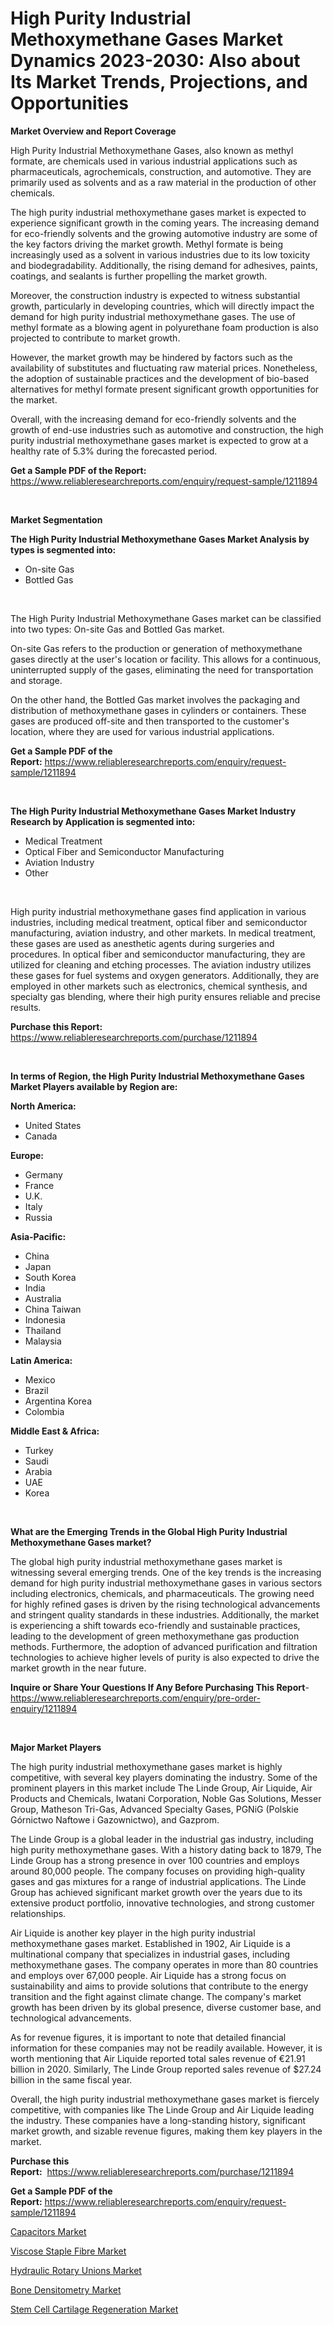 <p><h1>High Purity Industrial Methoxymethane Gases Market Dynamics 2023-2030: Also about Its Market Trends, Projections, and Opportunities</h1></p><p><strong>Market Overview and Report Coverage</strong></p>
<p><p>High Purity Industrial Methoxymethane Gases, also known as methyl formate, are chemicals used in various industrial applications such as pharmaceuticals, agrochemicals, construction, and automotive. They are primarily used as solvents and as a raw material in the production of other chemicals.</p><p>The high purity industrial methoxymethane gases market is expected to experience significant growth in the coming years. The increasing demand for eco-friendly solvents and the growing automotive industry are some of the key factors driving the market growth. Methyl formate is being increasingly used as a solvent in various industries due to its low toxicity and biodegradability. Additionally, the rising demand for adhesives, paints, coatings, and sealants is further propelling the market growth.</p><p>Moreover, the construction industry is expected to witness substantial growth, particularly in developing countries, which will directly impact the demand for high purity industrial methoxymethane gases. The use of methyl formate as a blowing agent in polyurethane foam production is also projected to contribute to market growth.</p><p>However, the market growth may be hindered by factors such as the availability of substitutes and fluctuating raw material prices. Nonetheless, the adoption of sustainable practices and the development of bio-based alternatives for methyl formate present significant growth opportunities for the market.</p><p>Overall, with the increasing demand for eco-friendly solvents and the growth of end-use industries such as automotive and construction, the high purity industrial methoxymethane gases market is expected to grow at a healthy rate of 5.3% during the forecasted period.</p></p>
<p><strong>Get a Sample PDF of the Report:</strong> <a href="https://www.reliableresearchreports.com/enquiry/request-sample/1211894">https://www.reliableresearchreports.com/enquiry/request-sample/1211894</a></p>
<p>&nbsp;</p>
<p><strong>Market Segmentation</strong></p>
<p><strong>The High Purity Industrial Methoxymethane Gases Market Analysis by types is segmented into:</strong></p>
<p><ul><li>On-site Gas</li><li>Bottled Gas</li></ul></p>
<p>&nbsp;</p>
<p><p>The High Purity Industrial Methoxymethane Gases market can be classified into two types: On-site Gas and Bottled Gas market. </p><p>On-site Gas refers to the production or generation of methoxymethane gases directly at the user's location or facility. This allows for a continuous, uninterrupted supply of the gases, eliminating the need for transportation and storage.</p><p>On the other hand, the Bottled Gas market involves the packaging and distribution of methoxymethane gases in cylinders or containers. These gases are produced off-site and then transported to the customer's location, where they are used for various industrial applications.</p></p>
<p><strong>Get a Sample PDF of the Report:</strong>&nbsp;<a href="https://www.reliableresearchreports.com/enquiry/request-sample/1211894">https://www.reliableresearchreports.com/enquiry/request-sample/1211894</a></p>
<p>&nbsp;</p>
<p><strong>The High Purity Industrial Methoxymethane Gases Market Industry Research by Application is segmented into:</strong></p>
<p><ul><li>Medical Treatment</li><li>Optical Fiber and Semiconductor Manufacturing</li><li>Aviation Industry</li><li>Other</li></ul></p>
<p>&nbsp;</p>
<p><p>High purity industrial methoxymethane gases find application in various industries, including medical treatment, optical fiber and semiconductor manufacturing, aviation industry, and other markets. In medical treatment, these gases are used as anesthetic agents during surgeries and procedures. In optical fiber and semiconductor manufacturing, they are utilized for cleaning and etching processes. The aviation industry utilizes these gases for fuel systems and oxygen generators. Additionally, they are employed in other markets such as electronics, chemical synthesis, and specialty gas blending, where their high purity ensures reliable and precise results.</p></p>
<p><strong>Purchase this Report:</strong>&nbsp; <a href="https://www.reliableresearchreports.com/purchase/1211894">https://www.reliableresearchreports.com/purchase/1211894</a></p>
<p>&nbsp;</p>
<p><strong>In terms of Region, the High Purity Industrial Methoxymethane Gases Market Players available by Region are:</strong></p>
<p>
    <p> <strong> North America: </strong>
        <ul>
            <li>United States</li>
            <li>Canada</li>
        </ul>
        </p> 
    <p> <strong> Europe: </strong>
        <ul>
            <li>Germany</li>
            <li>France</li>
            <li>U.K.</li>
            <li>Italy</li>
            <li>Russia</li>
        </ul>
        </p> 
    <p> <strong> Asia-Pacific: </strong>
        <ul>
            <li>China</li>
            <li>Japan</li>
            <li>South Korea</li>
            <li>India</li>
            <li>Australia</li>
            <li>China Taiwan</li>
            <li>Indonesia</li>
            <li>Thailand</li>
            <li>Malaysia</li>
        </ul>
        </p> 
    <p> <strong> Latin America: </strong>
        <ul>
            <li>Mexico</li>
            <li>Brazil</li>
            <li>Argentina Korea</li>
            <li>Colombia</li>
        </ul>
        </p> 
    <p> <strong> Middle East & Africa: </strong>
        <ul>
            <li>Turkey</li>
            <li>Saudi</li>
            <li>Arabia</li>
            <li>UAE</li>
            <li>Korea</li>
        </ul>
    </p>
    </p>
<p>&nbsp;</p>
<p><strong>What are the Emerging Trends in the Global High Purity Industrial Methoxymethane Gases market?</strong></p>
<p><p>The global high purity industrial methoxymethane gases market is witnessing several emerging trends. One of the key trends is the increasing demand for high purity industrial methoxymethane gases in various sectors including electronics, chemicals, and pharmaceuticals. The growing need for highly refined gases is driven by the rising technological advancements and stringent quality standards in these industries. Additionally, the market is experiencing a shift towards eco-friendly and sustainable practices, leading to the development of green methoxymethane gas production methods. Furthermore, the adoption of advanced purification and filtration technologies to achieve higher levels of purity is also expected to drive the market growth in the near future.</p></p>
<p><strong>Inquire or Share Your Questions If Any Before Purchasing This Report</strong>- <a href="https://www.reliableresearchreports.com/enquiry/pre-order-enquiry/1211894">https://www.reliableresearchreports.com/enquiry/pre-order-enquiry/1211894</a></p>
<p>&nbsp;</p>
<p><strong>Major Market Players</strong></p>
<p><p>The high purity industrial methoxymethane gases market is highly competitive, with several key players dominating the industry. Some of the prominent players in this market include The Linde Group, Air Liquide, Air Products and Chemicals, Iwatani Corporation, Noble Gas Solutions, Messer Group, Matheson Tri-Gas, Advanced Specialty Gases, PGNiG (Polskie Górnictwo Naftowe i Gazownictwo), and Gazprom.</p><p>The Linde Group is a global leader in the industrial gas industry, including high purity methoxymethane gases. With a history dating back to 1879, The Linde Group has a strong presence in over 100 countries and employs around 80,000 people. The company focuses on providing high-quality gases and gas mixtures for a range of industrial applications. The Linde Group has achieved significant market growth over the years due to its extensive product portfolio, innovative technologies, and strong customer relationships.</p><p>Air Liquide is another key player in the high purity industrial methoxymethane gases market. Established in 1902, Air Liquide is a multinational company that specializes in industrial gases, including methoxymethane gases. The company operates in more than 80 countries and employs over 67,000 people. Air Liquide has a strong focus on sustainability and aims to provide solutions that contribute to the energy transition and the fight against climate change. The company's market growth has been driven by its global presence, diverse customer base, and technological advancements.</p><p>As for revenue figures, it is important to note that detailed financial information for these companies may not be readily available. However, it is worth mentioning that Air Liquide reported total sales revenue of €21.91 billion in 2020. Similarly, The Linde Group reported sales revenue of $27.24 billion in the same fiscal year.</p><p>Overall, the high purity industrial methoxymethane gases market is fiercely competitive, with companies like The Linde Group and Air Liquide leading the industry. These companies have a long-standing history, significant market growth, and sizable revenue figures, making them key players in the market.</p></p>
<p><strong>Purchase this Report:</strong>&nbsp;&nbsp;<a href="https://www.reliableresearchreports.com/purchase/1211894">https://www.reliableresearchreports.com/purchase/1211894</a></p>
<p></p>
<p><strong>Get a Sample PDF of the Report:</strong>&nbsp;<a href="https://www.reliableresearchreports.com/enquiry/request-sample/1211894">https://www.reliableresearchreports.com/enquiry/request-sample/1211894</a></p>
<p><p><a href="https://medium.com/@cierrahayes645/capacitors-market-size-growth-forecast-2023-2030-cd5f16b7a863">Capacitors Market</a></p><p><a href="https://medium.com/@entelabrahimi1961/viscose-staple-fibre-market-size-growth-forecast-2023-2030-6bebce5fb592">Viscose Staple Fibre Market</a></p><p><a href="https://github.com/vimar16th/Market-Research-Report-List-1/blob/main/hydraulic-rotary-unions-market.md">Hydraulic Rotary Unions Market</a></p><p><a href="https://www.linkedin.com/pulse/bone-densitometry-market-size-growth-forecast-from-2023--2tzkc/">Bone Densitometry Market</a></p><p><a href="https://www.linkedin.com/pulse/stem-cell-cartilage-regeneration-market-insights-players-forecast-km8vc/">Stem Cell Cartilage Regeneration Market</a></p></p>